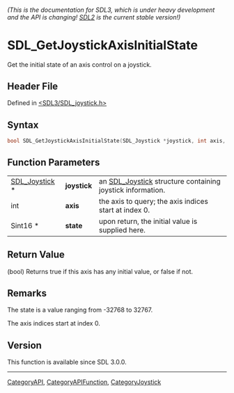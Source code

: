 ###### (This is the documentation for SDL3, which is under heavy development and the API is changing! [SDL2](https://wiki.libsdl.org/SDL2/) is the current stable version!)
# SDL_GetJoystickAxisInitialState

Get the initial state of an axis control on a joystick.

## Header File

Defined in [<SDL3/SDL_joystick.h>](https://github.com/libsdl-org/SDL/blob/main/include/SDL3/SDL_joystick.h)

## Syntax

```c
bool SDL_GetJoystickAxisInitialState(SDL_Joystick *joystick, int axis, Sint16 *state);
```

## Function Parameters

|                                |              |                                                                            |
| ------------------------------ | ------------ | -------------------------------------------------------------------------- |
| [SDL_Joystick](SDL_Joystick) * | **joystick** | an [SDL_Joystick](SDL_Joystick) structure containing joystick information. |
| int                            | **axis**     | the axis to query; the axis indices start at index 0.                      |
| Sint16 *                       | **state**    | upon return, the initial value is supplied here.                           |

## Return Value

(bool) Returns true if this axis has any initial value, or false if not.

## Remarks

The state is a value ranging from -32768 to 32767.

The axis indices start at index 0.

## Version

This function is available since SDL 3.0.0.

----
[CategoryAPI](CategoryAPI), [CategoryAPIFunction](CategoryAPIFunction), [CategoryJoystick](CategoryJoystick)


